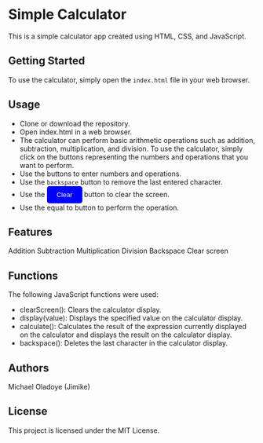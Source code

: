 # Simple Calculator
This is a simple calculator app created using HTML, CSS, and JavaScript.

##  Getting Started
To use the calculator, simply open the `index.html` file in your web browser.

## Usage
- Clone or download the repository.
- Open index.html in a web browser.
- The calculator can perform basic arithmetic operations such as addition, subtraction, multiplication, and division. To use the calculator, simply click on the buttons representing the numbers and operations that you want to perform.
- Use the buttons to enter numbers and operations.
- Use the `backspace` button to remove the last entered character.
- Use the <button style="background-color: blue; color: white; padding: 10px 20px; border-radius: 5px; border: none;">Clear</button> button to clear the screen.
- Use the equal to button to perform the operation.

## Features
Addition
Subtraction
Multiplication
Division
Backspace
Clear screen

## Functions
The following JavaScript functions were used:

- clearScreen(): Clears the calculator display.
- display(value): Displays the specified value on the calculator display.
- calculate(): Calculates the result of the expression currently displayed on the calculator and displays the result on the calculator display.
- backspace(): Deletes the last character in the calculator display.

## Authors
Michael Oladoye (Jimike)

## License
This project is licensed under the MIT License.